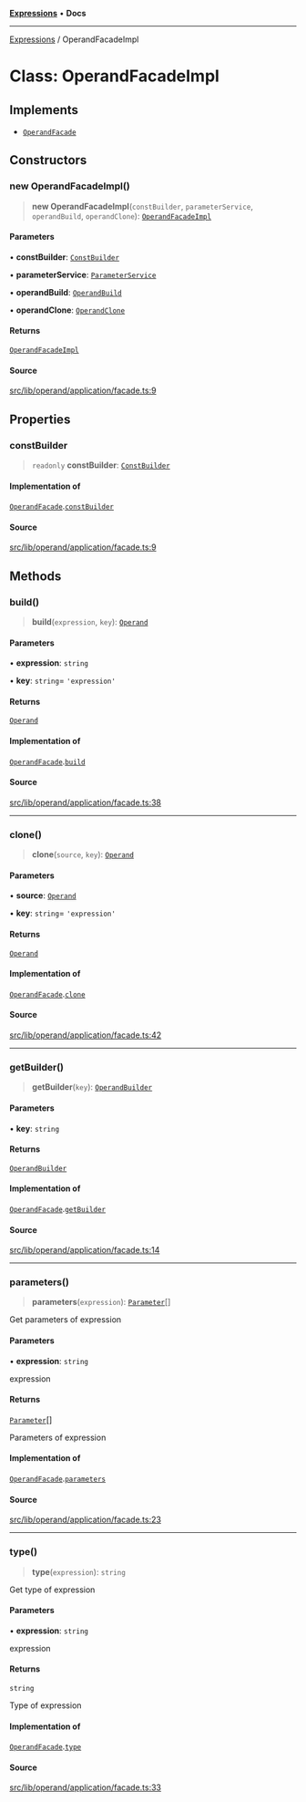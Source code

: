 [**Expressions**](../README.md) • **Docs**

***

[Expressions](../README.md) / OperandFacadeImpl

# Class: OperandFacadeImpl

## Implements

- [`OperandFacade`](../interfaces/OperandFacade.md)

## Constructors

### new OperandFacadeImpl()

> **new OperandFacadeImpl**(`constBuilder`, `parameterService`, `operandBuild`, `operandClone`): [`OperandFacadeImpl`](OperandFacadeImpl.md)

#### Parameters

• **constBuilder**: [`ConstBuilder`](../interfaces/ConstBuilder.md)

• **parameterService**: [`ParameterService`](../interfaces/ParameterService.md)

• **operandBuild**: [`OperandBuild`](OperandBuild.md)

• **operandClone**: [`OperandClone`](OperandClone.md)

#### Returns

[`OperandFacadeImpl`](OperandFacadeImpl.md)

#### Source

[src/lib/operand/application/facade.ts:9](https://github.com/data7expressions/3xpr/blob/7acee0c2886cdd6f6b6d4a83a1fd843738c9d027/src/lib/operand/application/facade.ts#L9)

## Properties

### constBuilder

> `readonly` **constBuilder**: [`ConstBuilder`](../interfaces/ConstBuilder.md)

#### Implementation of

[`OperandFacade`](../interfaces/OperandFacade.md).[`constBuilder`](../interfaces/OperandFacade.md#constbuilder)

#### Source

[src/lib/operand/application/facade.ts:9](https://github.com/data7expressions/3xpr/blob/7acee0c2886cdd6f6b6d4a83a1fd843738c9d027/src/lib/operand/application/facade.ts#L9)

## Methods

### build()

> **build**(`expression`, `key`): [`Operand`](Operand.md)

#### Parameters

• **expression**: `string`

• **key**: `string`= `'expression'`

#### Returns

[`Operand`](Operand.md)

#### Implementation of

[`OperandFacade`](../interfaces/OperandFacade.md).[`build`](../interfaces/OperandFacade.md#build)

#### Source

[src/lib/operand/application/facade.ts:38](https://github.com/data7expressions/3xpr/blob/7acee0c2886cdd6f6b6d4a83a1fd843738c9d027/src/lib/operand/application/facade.ts#L38)

***

### clone()

> **clone**(`source`, `key`): [`Operand`](Operand.md)

#### Parameters

• **source**: [`Operand`](Operand.md)

• **key**: `string`= `'expression'`

#### Returns

[`Operand`](Operand.md)

#### Implementation of

[`OperandFacade`](../interfaces/OperandFacade.md).[`clone`](../interfaces/OperandFacade.md#clone)

#### Source

[src/lib/operand/application/facade.ts:42](https://github.com/data7expressions/3xpr/blob/7acee0c2886cdd6f6b6d4a83a1fd843738c9d027/src/lib/operand/application/facade.ts#L42)

***

### getBuilder()

> **getBuilder**(`key`): [`OperandBuilder`](../interfaces/OperandBuilder.md)

#### Parameters

• **key**: `string`

#### Returns

[`OperandBuilder`](../interfaces/OperandBuilder.md)

#### Implementation of

[`OperandFacade`](../interfaces/OperandFacade.md).[`getBuilder`](../interfaces/OperandFacade.md#getbuilder)

#### Source

[src/lib/operand/application/facade.ts:14](https://github.com/data7expressions/3xpr/blob/7acee0c2886cdd6f6b6d4a83a1fd843738c9d027/src/lib/operand/application/facade.ts#L14)

***

### parameters()

> **parameters**(`expression`): [`Parameter`](../interfaces/Parameter.md)[]

Get parameters of expression

#### Parameters

• **expression**: `string`

expression

#### Returns

[`Parameter`](../interfaces/Parameter.md)[]

Parameters of expression

#### Implementation of

[`OperandFacade`](../interfaces/OperandFacade.md).[`parameters`](../interfaces/OperandFacade.md#parameters)

#### Source

[src/lib/operand/application/facade.ts:23](https://github.com/data7expressions/3xpr/blob/7acee0c2886cdd6f6b6d4a83a1fd843738c9d027/src/lib/operand/application/facade.ts#L23)

***

### type()

> **type**(`expression`): `string`

Get type of expression

#### Parameters

• **expression**: `string`

expression

#### Returns

`string`

Type of expression

#### Implementation of

[`OperandFacade`](../interfaces/OperandFacade.md).[`type`](../interfaces/OperandFacade.md#type)

#### Source

[src/lib/operand/application/facade.ts:33](https://github.com/data7expressions/3xpr/blob/7acee0c2886cdd6f6b6d4a83a1fd843738c9d027/src/lib/operand/application/facade.ts#L33)
